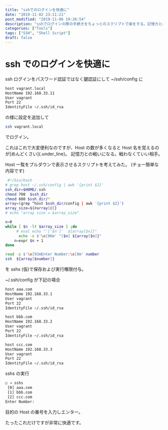 ```yaml
---
title: "sshでのログインを快適に"
date: "2019-11-02 23:11:21"
post_modified: "2019-11-06 19:26:54"
description: "sshでログインの際の手続きをちょっとのスクリプトで楽をする。記憶力とは戦わない。"
categories: ["Tools"]
tags: ["SSH", "Shell Script"]
draft: false
---
```


# ssh でのログインを快適に

ssh ログインをパスワード認証ではなく鍵認証にして \~/ssh/config に

```bash
host vagrant.local
HostName 192.168.33.11
User vagrant
Port 22
IdentityFile ~/.ssh/id_rsa
```

の様に設定を追加して

```bash
ssh vagrant.local
```

でログイン。

これはこれで大変便利なのですが、Host の数が多くなると Host 名を覚えるのが[めんどくさい]{.under_line}。 記憶力との戦いになる。戦わなくていい相手。

Host 一覧をプルダウンで表示させるスクリプトを考えてみた。
(チョー簡単な内容です)

```bash
 #!/bin/bash
# grep host ~/.ssh/config | awk '{print $2}'
ssh_dir=$HOME/.ssh
chmod 700  $ssh_dir
chmod 600 $ssh_dir/*
array=(grep ^host $ssh_dir/config | awk '{print $2}')
array_size=${#array[@]}
# echo "array size = $array_size"

n=0
while [ $n -lt $array_size ] ;do
     # eval echo "'['$n']'  ${array[$n]}"
      echo -e $'\e[96m' "[$n] ${array[$n]}"
    n=expr $n + 1
done

read -p $'\e[93mEnter Number:\e[0m' number
ssh  ${array[$number]}
```

を sshs (仮)で保存および実行権限付与。

\~/.ssh/config が下記の場合

```bash
host aaa.com
HostName 192.168.33.1
User vagrant
Port 22
IdentityFile ~/.ssh/id_rsa

host bbb.com
HostName 192.168.33.2
User vagrant
Port 22
IdentityFile ~/.ssh/id_rsa

host ccc.com
HostName 192.168.33.3
User vagrant
Port 22
IdentityFile ~/.ssh/id_rsa
```

sshs の実行

```bash
○ → sshs
 [0] aaa.com
 [1] bbb.com
 [2] ccc.com
Enter Number:
```

目的の Host の番号を入力しエンター。

たったこれだけですが非常に快適です。
